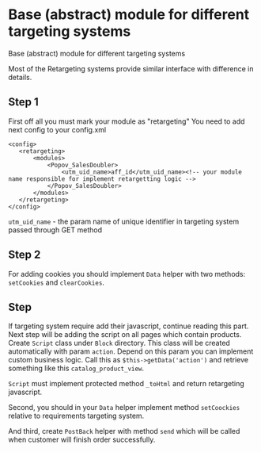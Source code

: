 # Base (abstract) module for different targeting systems
Base (abstract) module for different targeting systems

Most of the Retargeting systems provide similar interface with difference in details.

## Step 1
First off all you must mark your module as "retargeting"
You need to add next config to your config.xml
 ```
 <config>
    <retargeting>
        <modules>
            <Popov_SalesDoubler>
                <utm_uid_name>aff_id</utm_uid_name><!-- your module name responsible for implement retargetting logic -->
            </Popov_SalesDoubler>
        </modules>
    </retargeting>     
 </config>
 ```

`utm_uid_name` - the param name of unique identifier in targeting system passed through GET method  

## Step 2
For adding cookies you should implement `Data` helper with two methods: `setCookies` and `clearCookies`.
 
## Step 
If targeting system require add their javascript, continue reading this part.
Next step will be adding the script on all pages which contain products.
Create `Script` class under `Block` directory. This class will be created automatically with param `action`.
Depend on this param you can implement custom business logic. Call this as `$this->getData('action')` 
and retrieve something like this `catalog_product_view`.

`Script` must implement protected method `_toHtml` and return retargeting javascript.
 
Second, you should in your `Data` helper implement method `setCoockies` relative to requirements targeting system.

And third, create `PostBack` helper with method `send` which will be called when customer will finish order successfully.
